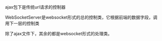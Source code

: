 ajax包下是传统url请求的控制器

WebSocketServer是websocket形式的总的控制类，它根据前端的数据字段，调用下一层的控制类

除了ajax文件下，其余的都是websocket形式的处理类。